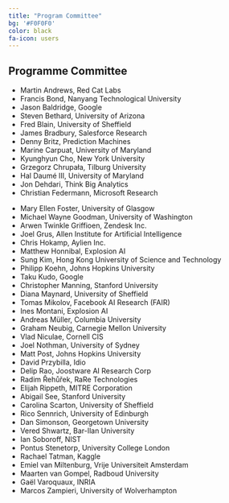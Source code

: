 ```yaml
---
title: "Program Committee"
bg: '#F0F0F0'
color: black
fa-icon: users
---
```


## Programme Committee

 - Martin Andrews, Red Cat Labs
 - Francis Bond, Nanyang Technological University
 - Jason Baldridge, Google
 - Steven Bethard, University of Arizona
 - Fred Blain, University of Sheffield
 - James Bradbury, Salesforce Research
 - Denny Britz, Prediction Machines
 - Marine Carpuat, University of Maryland
 - Kyunghyun Cho, New York University
 - Grzegorz Chrupała, Tilburg University
 - Hal Daumé III, University of Maryland
 - Jon Dehdari, Think Big Analytics
 - Christian Federmann, Microsoft Research
 <!-- - *Dan Flickinger, Stanford University -->
 - Mary Ellen Foster, University of Glasgow
 - Michael Wayne Goodman, University of Washington
 - Arwen Twinkle Griffioen, Zendesk Inc.
 - Joel Grus, Allen Institute for Artificial Intelligence
 - Chris Hokamp, Aylien Inc.
 - Matthew Honnibal, Explosion AI
 - Sung Kim, Hong Kong University of Science and Technology
 - Philipp Koehn, Johns Hopkins University
 - Taku Kudo, Google
 - Christopher Manning, Stanford University
 - Diana Maynard, University of Sheffield
 - Tomas Mikolov, Facebook AI Research (FAIR)
 - Ines Montani, Explosion AI
 - Andreas Müller, Columbia University
 - Graham Neubig, Carnegie Mellon University
 - Vlad Niculae, Cornell CIS
 - Joel Nothman, University of Sydney
 - Matt Post, Johns Hopkins University
 - David Przybilla, Idio
 - Delip Rao, Joostware AI Research Corp
 - Radim Řehůřek, RaRe Technologies
 - Elijah Rippeth, MITRE Corporation
 - Abigail See, Stanford University
 - Carolina Scarton, University of Sheffield
 - Rico Sennrich, University of Edinburgh
 - Dan Simonson, Georgetown University
 - Vered Shwartz, Bar-Ilan University
 - Ian Soboroff, NIST
 - Pontus Stenetorp, University College London
 - Rachael Tatman, Kaggle
 - Emiel van Miltenburg, Vrije Universiteit Amsterdam
 - Maarten van Gompel, Radboud University
 - Gaël Varoquaux, INRIA 
 - Marcos Zampieri, University of Wolverhampton
